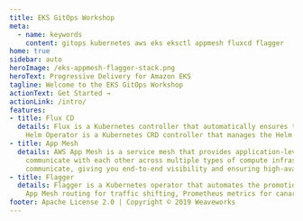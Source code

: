 ```yaml
---
title: EKS GitOps Workshop
meta:
  - name: keywords
    content: gitops kubernetes aws eks eksctl appmesh fluxcd flagger
home: true
sidebar: auto
heroImage: /eks-appmesh-flagger-stack.png
heroText: Progressive Delivery for Amazon EKS
tagline: Welcome to the EKS GitOps Workshop
actionText: Get Started →
actionLink: /intro/
features:
- title: Flux CD
  details: Flux is a Kubernetes controller that automatically ensures that the state of a cluster matches the config in git.
    Helm Operator is a Kubernetes CRD controller that manages the Helm release lifecycle.
- title: App Mesh
  details: AWS App Mesh is a service mesh that provides application-level networking to make it easy for your services to
    communicate with each other across multiple types of compute infrastructure. App Mesh standardizes how your services
    communicate, giving you end-to-end visibility and ensuring high-availability for your applications.
- title: Flagger
  details: Flagger is a Kubernetes operator that automates the promotion of canary deployments using 
    App Mesh routing for traffic shifting, Prometheus metrics for canary analysis and Helm for testing.
footer: Apache License 2.0 | Copyright © 2019 Weaveworks
---
```

